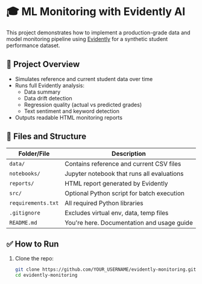 # 🎓 ML Monitoring with Evidently AI

This project demonstrates how to implement a production-grade data and model monitoring pipeline using [Evidently](https://evidentlyai.com/) for a synthetic student performance dataset.

## 📌 Project Overview

- Simulates reference and current student data over time
- Runs full Evidently analysis:
  - Data summary
  - Data drift detection
  - Regression quality (actual vs predicted grades)
  - Text sentiment and keyword detection
- Outputs readable HTML monitoring reports

## 🧾 Files and Structure

| Folder/File        | Description                                |
| ------------------ | ------------------------------------------ |
| `data/`            | Contains reference and current CSV files   |
| `notebooks/`       | Jupyter notebook that runs all evaluations |
| `reports/`         | HTML report generated by Evidently         |
| `src/`             | Optional Python script for batch execution |
| `requirements.txt` | All required Python libraries              |
| `.gitignore`       | Excludes virtual env, data, temp files     |
| `README.md`        | You're here. Documentation and usage guide |

## ✅ How to Run

1. Clone the repo:
   ```bash
   git clone https://github.com/YOUR_USERNAME/evidently-monitoring.git
   cd evidently-monitoring
   ```
